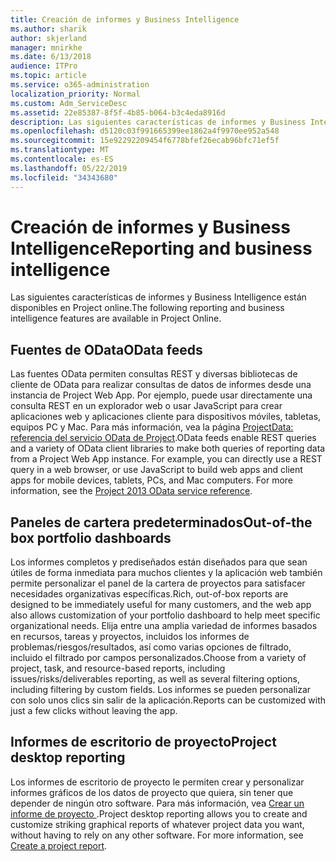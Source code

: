 ```yaml
---
title: Creación de informes y Business Intelligence
ms.author: sharik
author: skjerland
manager: mnirkhe
ms.date: 6/13/2018
audience: ITPro
ms.topic: article
ms.service: o365-administration
localization_priority: Normal
ms.custom: Adm_ServiceDesc
ms.assetid: 22e85387-8f5f-4b85-b064-b3c4eda8916d
description: Las siguientes características de informes y Business Intelligence están disponibles en Project online.
ms.openlocfilehash: d5120c03f991665399ee1862a4f9970ee952a548
ms.sourcegitcommit: 15e92292209454f6778bfef26ecab96bfc71ef5f
ms.translationtype: MT
ms.contentlocale: es-ES
ms.lasthandoff: 05/22/2019
ms.locfileid: "34343680"
---
```

# <a name="reporting-and-business-intelligence"></a><span data-ttu-id="320f6-103">Creación de informes y Business Intelligence</span><span class="sxs-lookup"><span data-stu-id="320f6-103">Reporting and business intelligence</span></span>

<span data-ttu-id="320f6-104">Las siguientes características de informes y Business Intelligence están disponibles en Project online.</span><span class="sxs-lookup"><span data-stu-id="320f6-104">The following reporting and business intelligence features are available in Project Online.</span></span>
  
## <a name="odata-feeds"></a><span data-ttu-id="320f6-105">Fuentes de OData</span><span class="sxs-lookup"><span data-stu-id="320f6-105">OData feeds</span></span>
<span data-ttu-id="320f6-106"><a name="bkmk_ODataFeeds"> </a></span><span class="sxs-lookup"><span data-stu-id="320f6-106"></span></span>

<span data-ttu-id="320f6-p101">Las fuentes OData permiten consultas REST y diversas bibliotecas de cliente de OData para realizar consultas de datos de informes desde una instancia de Project Web App. Por ejemplo, puede usar directamente una consulta REST en un explorador web o usar JavaScript para crear aplicaciones web y aplicaciones cliente para dispositivos móviles, tabletas, equipos PC y Mac. Para más información, vea la página [ProjectData: referencia del servicio OData de Project](http://go.microsoft.com/fwlink/?LinkID=823655&amp;clcid=0x409).</span><span class="sxs-lookup"><span data-stu-id="320f6-p101">OData feeds enable REST queries and a variety of OData client libraries to make both queries of reporting data from a Project Web App instance. For example, you can directly use a REST query in a web browser, or use JavaScript to build web apps and client apps for mobile devices, tablets, PCs, and Mac computers. For more information, see the [Project 2013 OData service reference](http://go.microsoft.com/fwlink/?LinkID=823655&amp;clcid=0x409).</span></span>
  
## <a name="out-of-the-box-portfolio-dashboards"></a><span data-ttu-id="320f6-110">Paneles de cartera predeterminados</span><span class="sxs-lookup"><span data-stu-id="320f6-110">Out-of-the box portfolio dashboards</span></span>
<span data-ttu-id="320f6-111"><a name="bkmk_OutOfTheBoxPortfolioDashboards"> </a></span><span class="sxs-lookup"><span data-stu-id="320f6-111"></span></span>

<span data-ttu-id="320f6-112">Los informes completos y prediseñados están diseñados para que sean útiles de forma inmediata para muchos clientes y la aplicación web también permite personalizar el panel de la cartera de proyectos para satisfacer necesidades organizativas específicas.</span><span class="sxs-lookup"><span data-stu-id="320f6-112">Rich, out-of-box reports are designed to be immediately useful for many customers, and the web app also allows customization of your portfolio dashboard to help meet specific organizational needs.</span></span> <span data-ttu-id="320f6-113">Elija entre una amplia variedad de informes basados en recursos, tareas y proyectos, incluidos los informes de problemas/riesgos/resultados, así como varias opciones de filtrado, incluido el filtrado por campos personalizados.</span><span class="sxs-lookup"><span data-stu-id="320f6-113">Choose from a variety of project, task, and resource-based reports, including issues/risks/deliverables reporting, as well as several filtering options, including filtering by custom fields.</span></span> <span data-ttu-id="320f6-114">Los informes se pueden personalizar con solo unos clics sin salir de la aplicación.</span><span class="sxs-lookup"><span data-stu-id="320f6-114">Reports can be customized with just a few clicks without leaving the app.</span></span> 
  
## <a name="project-desktop-reporting"></a><span data-ttu-id="320f6-115">Informes de escritorio de proyecto</span><span class="sxs-lookup"><span data-stu-id="320f6-115">Project desktop reporting</span></span>
<span data-ttu-id="320f6-116"><a name="bkmk_ProjectDesktopReporting"> </a></span><span class="sxs-lookup"><span data-stu-id="320f6-116"></span></span>

<span data-ttu-id="320f6-p103">Los informes de escritorio de proyecto le permiten crear y personalizar informes gráficos de los datos de proyecto que quiera, sin tener que depender de ningún otro software. Para más información, vea [Crear un informe de proyecto ](http://go.microsoft.com/fwlink/?LinkID=823657&amp;clcid=0x409).</span><span class="sxs-lookup"><span data-stu-id="320f6-p103">Project desktop reporting allows you to create and customize striking graphical reports of whatever project data you want, without having to rely on any other software. For more information, see [Create a project report](http://go.microsoft.com/fwlink/?LinkID=823657&amp;clcid=0x409).</span></span>
  

